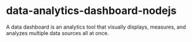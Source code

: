 # data-analytics-dashboard-nodejs
A data dashboard is an analytics tool that visually displays, measures, and analyzes multiple data sources all at once. 
